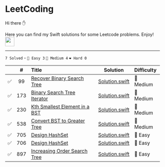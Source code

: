 # LeetCoding

Hi there ✋

Here you can find my Swift solutions for some Leetcode problems. Enjoy! <img src="https://media.giphy.com/media/WUlplcMpOCEmTGBtBW/giphy.gif" width="30">

---

`7 Solved` - `💚 Easy 3` `💛 Medium 4` `❤️ Hard 0`

|    | # | Title                                            |     Solution     | Difficulty |
|:--:|:-:|:-------------------------------------------------|:----------------:|:-----------|
| ✅ | 99 | [Recover Binary Search Tree](https://leetcode.com/problems/recover-binary-search-tree/) | [Solution.swift](https://github.com/AndreevIVdev/LeetCoding/blob/main/Solutions/1-99/99%20Recover%20Binary%20Search%20Tree.swift) | 💛 Medium |
| ✅ | 173 | [Binary Search Tree Iterator](https://leetcode.com/problems/binary-search-tree-iterator/) | [Solution.swift](https://github.com/AndreevIVdev/LeetCoding/blob/main/Solutions/100-199/173%20Binary%20Search%20Tree%20Iterator.swift) | 💛 Medium |
| ✅ | 230 | [Kth Smallest Element in a BST](https://leetcode.com/problems/kth-smallest-element-in-a-bst/) | [Solution.swift](https://github.com/AndreevIVdev/LeetCoding/blob/main/Solutions/200-299/230%20Kth%20Smallest%20Element%20in%20a%20BST.swift) | 💛 Medium |
| ✅ | 538 | [Convert BST to Greater Tree](https://leetcode.com/problems/convert-bst-to-greater-tree/) | [Solution.swift](https://github.com/AndreevIVdev/LeetCoding/blob/main/Solutions/500-599/538%20Convert%20BST%20to%20Greater%20Tree.swift) | 💛 Medium |
| ✅ | 705 | [Design HashSet](https://leetcode.com/problems/design-hashset/) | [Solution.swift](https://github.com/AndreevIVdev/LeetCoding/blob/main/Solutions/700-799/705%20Design%20HashSet.swift) | 💚 Easy |
| ✅ | 706 | [Design HashSet](https://leetcode.com/problems/design-hashmap/) | [Solution.swift](https://github.com/AndreevIVdev/LeetCoding/blob/main/Solutions/700-799/706%20Design%20HashMap.swift) | 💚 Easy |
| ✅ | 897 | [Increasing Order Search Tree](https://leetcode.com/problems/increasing-order-search-tree/) | [Solution.swift](https://github.com/AndreevIVdev/LeetCoding/blob/main/Solutions/800-899/897%20Increasing%20Order%20Search%20Tree.swift) | 💚 Easy |
